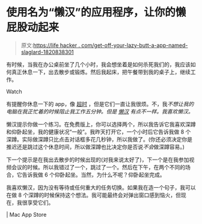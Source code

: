 # 使用名为“懒汉”的应用程序，让你的懒屁股动起来

> 原文:[https://life hacker . com/get-off-your-lazy-butt-a-app-named-slaglard-1820838301](https://lifehacker.com/get-off-your-lazy-butt-with-an-app-named-sluggard-1820838301)

有时候，当我在办公桌前坐了几个小时，我会想坐着是如何杀死我们的，我应该如何真正休息一下，出去散步或锻炼。然后我起床，把午餐带到我的桌子上，继续工作。

Watch

有提醒你休息一下的 app，像 [超时](https://itunes.apple.com/us/app/time-out-free/id402592703?l=en&mt=12) ，但是它们一直让我很烦。不，我*不想让我的电脑在我正忙着的时候阻止我工作五分钟。但是 [懒汉](https://itunes.apple.com/app/sluggard-healthy-break/id1160131071?mt=12) 有点不一样。我喜欢懒汉。*

懒汉提示你做一个练习。在免费版上，你可以选择两个，所以我告诉它我喜欢深蹲和仰卧起坐，我的健康状况“一般”。我昨天打开它，一个小时后它告诉我做 8 个深蹲。实际做深蹲只比点击对话框多花几秒钟，所以我做了。(你还必须决定你是推迟还是跳过这个休息时间，所以做深蹲也比决定你是否说*不会*做深蹲容易。)

下一个提示是在我出去散步的时候出现的(对我来说太好了)，下一个是在我参加视频会议的时候。所以我错过了一个，跳过了一个。然后在下午，在两个不同的场合，它告诉我做 6 个仰卧起坐。当然，为什么不呢？仰卧起坐完成。

我喜欢懒汉，因为没有等待或任何重大的任务切换。如果我在造一个句子，我可以在做 8 个深蹲的时候保持这个想法。我可能最终会对弹出窗口感到恼火，但现在，我很享受它们。

| Mac App Store